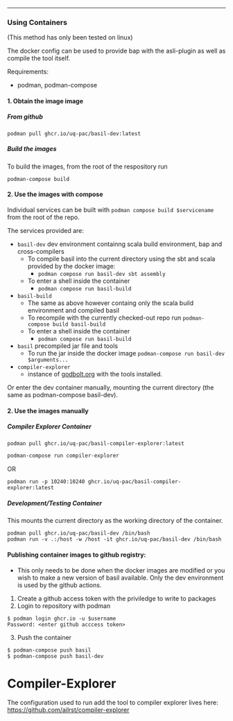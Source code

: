 

---

### Using Containers 

(This method has only been tested on linux)

The docker config can be used to provide bap with the asli-plugin as well as compile the tool itself.

Requirements:

- podman, podman-compose

#### 1. Obtain the image image

##### From github 

`podman pull ghcr.io/uq-pac/basil-dev:latest`

##### Build the images

To build the images, from the root of the respository run

```
podman-compose build
```

#### 2. Use the images with compose 

Individual services can be built with `podman compose build $servicename` from the root of the repo. 

The services provided are:

- `basil-dev` dev environment containng scala build environment, bap and cross-compilers
   - To compile basil into the current directory using the sbt and scala provided by the docker image: 
      - `podman compose run basil-dev sbt assembly`
   - To enter a shell inside the container
      - `podman compose run basil-build`
- `basil-build`
   - The same as above however containg only the scala build environment and compiled basil
   - To recompile with the currently checked-out repo run `podman-compose build basil-build`
   - To enter a shell inside the container
      - `podman compose run basil-build`
- `basil` precompiled jar file and tools
   - To run the jar inside the docker image `podman-compose run basil-dev $arguments...`
- `compiler-explorer`
    - instance of [godbolt.org](godbolt.org) with the tools installed. 

Or enter the dev container manually, mounting the current directory (the same as podman-compose basil-dev).


#### 2. Use the images manually  

##### Compiler Explorer Container

```sh
podman pull ghcr.io/uq-pac/basil-compiler-explorer:latest
```


```sh
podman-compose run compiler-explorer
```

OR

```
podman run -p 10240:10240 ghcr.io/uq-pac/basil-compiler-explorer:latest
```

##### Development/Testing Container

This mounts the current directory as the working directory of the container.

```
podman pull ghcr.io/uq-pac/basil-dev /bin/bash
podman run -v .:/host -w /host -it ghcr.io/uq-pac/basil-dev /bin/bash
```



#### Publishing container images to github registry:

- This only needs to be done when the docker images are modified or you wish to 
make a new version of basil available. Only the dev environment is used 
by the github actions.

1. Create a github access token with the priviledge to write to packages
2. Login to repository with podman

```
$ podman login ghcr.io -u $username
Password: <enter github acccess token>
```

3. Push the container

```
$ podman-compose push basil
$ podman-compose push basil-dev
```

# Compiler-Explorer

The configuration used to run add the tool to compiler explorer lives here: https://github.com/ailrst/compiler-explorer

